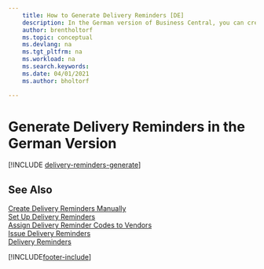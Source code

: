 ```yaml
---
    title: How to Generate Delivery Reminders [DE]
    description: In the German version of Business Central, you can create delivery reminders when a purchase has not been delivered as expected.
    author: brentholtorf
    ms.topic: conceptual
    ms.devlang: na
    ms.tgt_pltfrm: na
    ms.workload: na
    ms.search.keywords:
    ms.date: 04/01/2021
    ms.author: bholtorf

---
```

# Generate Delivery Reminders in the German Version

[!INCLUDE [delivery-reminders-generate](../includes/ATCHDE/delivery-reminders-generate.md)]

## See Also

[Create Delivery Reminders Manually](how-to-create-delivery-reminders-manually.md)  
[Set Up Delivery Reminders](how-to-set-up-delivery-reminders.md)  
[Assign Delivery Reminder Codes to Vendors](how-to-assign-delivery-reminder-codes-to-vendors.md)  
[Issue Delivery Reminders](how-to-issue-delivery-reminders.md)  
[Delivery Reminders](delivery-reminders.md)  


[!INCLUDE[footer-include](../../includes/footer-banner.md)]